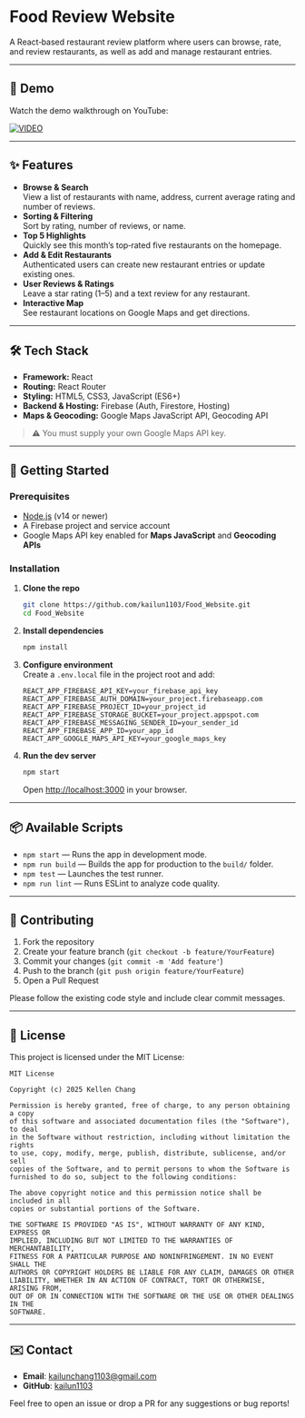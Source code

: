 # Food Review Website

A React‑based restaurant review platform where users can browse, rate, and review restaurants, as well as add and manage restaurant entries.

---

## 🎥 Demo

Watch the demo walkthrough on YouTube:

[![VIDEO](https://img.youtube.com/vi/STiMlMEpwLY/0.jpg)](https://www.youtube.com/watch?v=STiMlMEpwLY)

---

## ✨ Features

- **Browse & Search**  
  View a list of restaurants with name, address, current average rating and number of reviews.  
- **Sorting & Filtering**  
  Sort by rating, number of reviews, or name.  
- **Top 5 Highlights**  
  Quickly see this month’s top‑rated five restaurants on the homepage.  
- **Add & Edit Restaurants**  
  Authenticated users can create new restaurant entries or update existing ones.  
- **User Reviews & Ratings**  
  Leave a star rating (1–5) and a text review for any restaurant.  
- **Interactive Map**  
  See restaurant locations on Google Maps and get directions.

---

## 🛠 Tech Stack

- **Framework:** React  
- **Routing:** React Router  
- **Styling:** HTML5, CSS3, JavaScript (ES6+)  
- **Backend & Hosting:** Firebase (Auth, Firestore, Hosting)  
- **Maps & Geocoding:** Google Maps JavaScript API, Geocoding API  

> **⚠️** You must supply your own Google Maps API key.  

---

## 🚀 Getting Started

### Prerequisites

- [Node.js](https://nodejs.org/) (v14 or newer)  
- A Firebase project and service account  
- Google Maps API key enabled for **Maps JavaScript** and **Geocoding APIs**

### Installation

1. **Clone the repo**  
   ```bash
   git clone https://github.com/kailun1103/Food_Website.git
   cd Food_Website
   ```

2. **Install dependencies**  
   ```bash
   npm install
   ```

3. **Configure environment**  
   Create a `.env.local` file in the project root and add:
   ```env
   REACT_APP_FIREBASE_API_KEY=your_firebase_api_key
   REACT_APP_FIREBASE_AUTH_DOMAIN=your_project.firebaseapp.com
   REACT_APP_FIREBASE_PROJECT_ID=your_project_id
   REACT_APP_FIREBASE_STORAGE_BUCKET=your_project.appspot.com
   REACT_APP_FIREBASE_MESSAGING_SENDER_ID=your_sender_id
   REACT_APP_FIREBASE_APP_ID=your_app_id
   REACT_APP_GOOGLE_MAPS_API_KEY=your_google_maps_key
   ```

4. **Run the dev server**  
   ```bash
   npm start
   ```
   Open [http://localhost:3000](http://localhost:3000) in your browser.

---

## 📦 Available Scripts

- `npm start` — Runs the app in development mode.  
- `npm run build` — Builds the app for production to the `build/` folder.  
- `npm test` — Launches the test runner.  
- `npm run lint` — Runs ESLint to analyze code quality.

---

## 🤝 Contributing

1. Fork the repository  
2. Create your feature branch (`git checkout -b feature/YourFeature`)  
3. Commit your changes (`git commit -m 'Add feature'`)  
4. Push to the branch (`git push origin feature/YourFeature`)  
5. Open a Pull Request

Please follow the existing code style and include clear commit messages.

---

## 📄 License

This project is licensed under the MIT License:

```
MIT License

Copyright (c) 2025 Kellen Chang

Permission is hereby granted, free of charge, to any person obtaining a copy
of this software and associated documentation files (the "Software"), to deal
in the Software without restriction, including without limitation the rights
to use, copy, modify, merge, publish, distribute, sublicense, and/or sell
copies of the Software, and to permit persons to whom the Software is
furnished to do so, subject to the following conditions:

The above copyright notice and this permission notice shall be included in all
copies or substantial portions of the Software.

THE SOFTWARE IS PROVIDED "AS IS", WITHOUT WARRANTY OF ANY KIND, EXPRESS OR
IMPLIED, INCLUDING BUT NOT LIMITED TO THE WARRANTIES OF MERCHANTABILITY,
FITNESS FOR A PARTICULAR PURPOSE AND NONINFRINGEMENT. IN NO EVENT SHALL THE
AUTHORS OR COPYRIGHT HOLDERS BE LIABLE FOR ANY CLAIM, DAMAGES OR OTHER
LIABILITY, WHETHER IN AN ACTION OF CONTRACT, TORT OR OTHERWISE, ARISING FROM,
OUT OF OR IN CONNECTION WITH THE SOFTWARE OR THE USE OR OTHER DEALINGS IN THE
SOFTWARE.
```

---

## ✉️ Contact

- **Email**: kailunchang1103@gmail.com  
- **GitHub**: [kailun1103](https://github.com/kailun1103)

Feel free to open an issue or drop a PR for any suggestions or bug reports!
